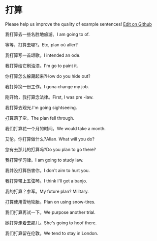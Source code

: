 # 打算

Please help us improve the quality of example sentences! [Edit on Github](https://github.com/jiyushe/jiyu-example-sentence-source/blob/main/chinese/dasuan.md)

<p><span class="chinese">我打算去一些名胜地旅游。</span><span class="english">I am going to of.</span></p>

<p><span class="chinese">等等，打算去哪?。</span><span class="english">Etc, plan où aller?</span></p>

<p><span class="chinese">我打算写一首颂歌。</span><span class="english">I intended  an ode.</span></p>

<p><span class="chinese">我打算给它刷油漆。</span><span class="english">I'm go to paint it.</span></p>

<p><span class="chinese">你打算怎么躲藏起来?</span><span class="english">How do you hide out?</span></p>

<p><span class="chinese">我打算换一份工作。</span><span class="english">I gona change my job.</span></p>

<p><span class="chinese">刚开始，我打算念法律。</span><span class="english">First, I was pre -law.</span></p>

<p><span class="chinese">我打算去观光.</span><span class="english">I'm going sightseeing.</span></p>

<p><span class="chinese">打算落了空。</span><span class="english">The plan fell through.</span></p>

<p><span class="chinese">我们打算花一个月的时间。</span><span class="english">We would take a month.</span></p>

<p><span class="chinese">艾伦。你打算做什么?</span><span class="english">Allan. What will you do?</span></p>

<p><span class="chinese">您有去那儿的打算吗?</span><span class="english">Do you plan to go there?</span></p>

<p><span class="chinese">我打算学习律。</span><span class="english">I am going to study law.</span></p>

<p><span class="chinese">我并没打算伤害你。</span><span class="english">I don't aim to hurt you.</span></p>

<p><span class="chinese">我打算带上五弦琴。</span><span class="english">I think I'll get a banjo.</span></p>

<p><span class="chinese">我的打算？参军。</span><span class="english">My future plan? Military.</span></p>

<p><span class="chinese">打算使用雪地轮胎。</span><span class="english">Plan on using snow-tires.</span></p>

<p><span class="chinese">我们打算再试一下。</span><span class="english">We purpose another trial.</span></p>

<p><span class="chinese">她打算走着去那儿。</span><span class="english">She's going to hoof there.</span></p>

<p><span class="chinese">我们打算留在伦敦。</span><span class="english">We tend to stay in London.</span></p>

